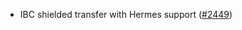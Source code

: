 - IBC shielded transfer with Hermes support
  ([\#2449](https://github.com/anoma/namada/issues/2449))